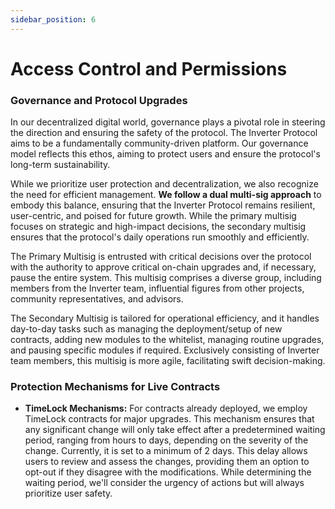 ```yaml
---
sidebar_position: 6
---
```


# Access Control and Permissions

### Governance and Protocol Upgrades

In our decentralized digital world, governance plays a pivotal role in steering the direction and ensuring the safety of the protocol. The Inverter Protocol aims to be a fundamentally community-driven platform. Our governance model reflects this ethos, aiming to protect users and ensure the protocol's long-term sustainability.

While we prioritize user protection and decentralization, we also recognize the need for efficient management. **We follow a dual multi-sig approach** to embody this balance, ensuring that the Inverter Protocol remains resilient, user-centric, and poised for future growth. While the primary multisig focuses on strategic and high-impact decisions, the secondary multisig ensures that the protocol's daily operations run smoothly and efficiently.

The Primary Multisig is entrusted with critical decisions over the protocol with the authority to approve critical on-chain upgrades and, if necessary, pause the entire system. This multisig comprises a diverse group, including members from the Inverter team, influential figures from other projects, community representatives, and advisors.

The Secondary Multisig is tailored for operational efficiency, and it handles day-to-day tasks such as managing the deployment/setup of new contracts, adding new modules to the whitelist, managing routine upgrades, and pausing specific modules if required. Exclusively consisting of Inverter team members, this multisig is more agile, facilitating swift decision-making.

### Protection Mechanisms for Live Contracts

- **TimeLock Mechanisms:** For contracts already deployed, we employ TimeLock contracts for major upgrades. This mechanism ensures that any significant change will only take effect after a predetermined waiting period, ranging from hours to days, depending on the severity of the change. Currently, it is set to a minimum of 2 days. This delay allows users to review and assess the changes, providing them an option to opt-out if they disagree with the modifications. While determining the waiting period, we'll consider the urgency of actions but will always prioritize user safety.
